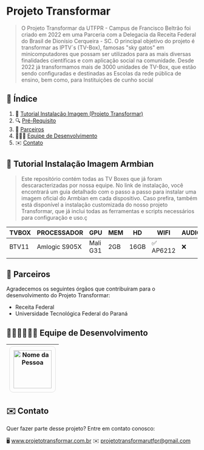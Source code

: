   # Projeto Transformar

> O Projeto Transformar da UTFPR - Campus de Francisco Beltrão foi criado em 2022 em uma Parceria com a Delegacia da Receita Federal do Brasil de Dionísio Cerqueira - SC. O principal objetivo do projeto é transformar as IPTV´s (TV-Box), famosas "sky gatos" em minicomputadores que possam ser utilizados para as mais diversas finalidades científicas e com aplicação social na comunidade. Desde 2022 já transformamos mais de 3000 unidades de TV-Box, que estão sendo configuradas e destinadas as Escolas da rede pública de ensino, bem como, para Instituições de cunho social

## 📗 Índice

1. 📝 [Tutorial Instalação Imagem (Projeto Transformar)](#descrição)
2. 🔍 [Pré-Requisito](#instalação)
3. 🤝 [Parceiros](#uso)
4. 👨🏽‍💻 [Equipe de Desenvolvimento](#contribuindo)
5. ✉️ [Contato](#contato)


## 🚀 Tutorial Instalação Imagem Armbian

> Este repositório contém todas as TV Boxes que já foram descaracterizadas por nossa equipe. No link de instalação, você encontrará um guia detalhado com o passo a passo para instalar uma imagem oficial do Armbian em cada dispositivo.
Caso prefira, também está disponível a instalação customizada do nosso projeto Transformar, que já inclui todas as ferramentas e scripts necessários para configuração e uso.ç

|     TVBOX     |   PROCESSADOR    |    GPU   |  MEM  |  HD  |    WIFI    |  AUDIO  |   INSTALAÇÃO   |
|---------------|------------------|----------|-------|------|------------|---------|----------------|
|     BTV11     |   Amlogic S905X  | Mali G31 |  2GB  | 16GB | ✅ AP6212  |    ❌   | [Link](#link)  | 
|               |                  |          |       |      |            |         |                |


 
## 🤝 Parceiros

Agradecemos os seguintes órgãos que contribuíram para o desenvolvimento do Projeto Transformar:

- Receita Federal
- Universidade Tecnológica Federal do Paraná
  

## 👨🏽‍💻👩🏼‍💻 Equipe de Desenvolvimento

| <div style="border: 1px solid #ddd; padding: 10px; display: inline-block; border-radius: 10px;"><img src="https://github.com/vitorferreiracode.png" alt="Nome da Pessoa" width="100" height="100"></div>|
|---------------------------------------------------------------------------------------------------------------------------------------------------------------------------------------------------------|



## ✉️ Contato
Quer fazer parte desse projeto? Entre em contato conosco:

🖥️ www.projetotransformar.com.br ✉️ projetotransformarutfpr@gmail.com
